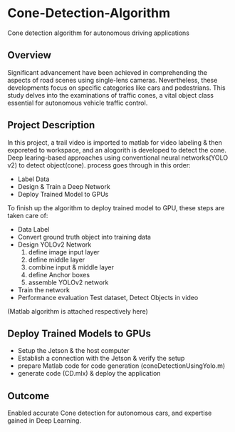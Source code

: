 # Cone-Detection-Algorithm
Cone detection algorithm for autonomous driving applications

Overview 
--------
Significant advancement have been achieved in comprehending the aspects of road scenes using single-lens cameras. Nevertheless, these developments focus on specific categories like cars and pedestrians. This study delves into the examinations of traffic cones, a vital object class essential for autonomous vehicle traffic control.

Project Description
-------------------
In this project, a trail video is imported to matlab for video labeling & then exporeted to workspace, and an alogorith is developed to detect the cone. Deep learing-based approaches using conventional neural networks(YOLO v2) to detect object(cone).
process goes through in this order:
- Label Data
- Design & Train a Deep Network
- Deploy Trained Model to GPUs

To finish up the algorithm to deploy trained model to GPU, these steps are taken care of:
- Data Label
- Convert ground truth object into training data
- Design YOLOv2 Network
  1. define image input layer
  2. define middle layer
  3. combine input & middle layer
  4. define Anchor boxes
  5. assemble YOLOv2 network
- Train the network
- Performance evaluation
  Test dataset, Detect Objects in video

(Matlab algorithm is attached respectively here)

Deploy Trained Models to GPUs
-----------------------------
- Setup the Jetson & the host computer
- Establish a connection with the Jetson & verify the setup
- prepare Matlab code for code generation (coneDetectionUsingYolo.m)
- generate code (CD.mlx) & deploy the application

Outcome
-------
Enabled accurate Cone detection for autonomous cars, and expertise gained in Deep Learning.
